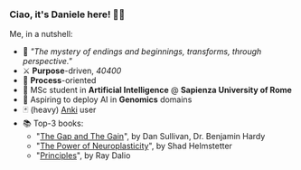 ### Ciao, it's Daniele here! 🖐🏻

Me, in a nutshell:

- 🫘 *"The mystery of endings and beginnings, transforms, through perspective."*
- ⚔️ **Purpose**-driven, *40400*
- 🧪 **Process**-oriented
- 🧠 MSc student in **Artificial Intelligence** @ **Sapienza University of Rome**
- 🧬 Aspiring to deploy AI in **Genomics** domains
- 🃏 (heavy) [Anki](https://apps.ankiweb.net/) user
- 📚 Top-3 books:
  - "[The Gap and The Gain](https://www.goodreads.com/book/show/58563697-the-gap-and-the-gain)", by Dan Sullivan, Dr. Benjamin Hardy
  - "[The Power of Neuroplasticity](https://www.goodreads.com/en/book/show/20624594-the-power-of-neuroplasticity)", by Shad Helmstetter
  - "[Principles](www.goodreads.com/book/show/34536488-principles)", by Ray Dalio
